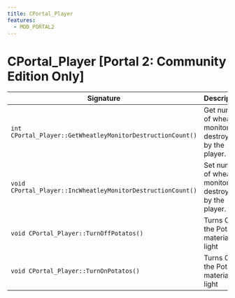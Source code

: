 ```yaml
---
title: CPortal_Player
features:
  - MOD_PORTAL2
---
```


# CPortal\_Player [Portal 2: Community Edition Only]

|Signature|Description|
|---|---|
| `int CPortal_Player::GetWheatleyMonitorDestructionCount()` | Get number of wheatley monitors destroyed by the player. | 
| `void CPortal_Player::IncWheatleyMonitorDestructionCount()` | Set number of wheatley monitors destroyed by the player. | 
| `void CPortal_Player::TurnOffPotatos()` | Turns Off the Potatos material light | 
| `void CPortal_Player::TurnOnPotatos()` | Turns On the Potatos material light | 
